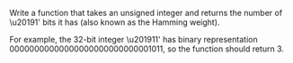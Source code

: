 Write a function that takes an unsigned integer and returns the number of \u20191' bits it has (also known as the Hamming weight).

For example, the 32-bit integer \u201911' has binary representation 00000000000000000000000000001011, so the function should return 3.